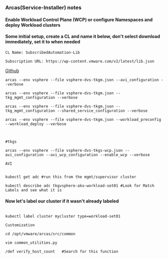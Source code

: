 ### Arcas(Service-Installer) notes

#### Enable Workload Control Plane (WCP) or configure Namespaces and deploy Workload clusters

#### Some initial setup, create a CL and name it below, don't select download immediately, set it to when needed

````
CL Name: SubscribedAutomation-Lib

Subscription URL: https://wp-content.vmware.com/v2/latest/lib.json

````

[Github](https://github.com/vmware-tanzu/service-installer-for-vmware-tanzu)

````
arcas --env vsphere --file vsphere-dvs-tkgm.json --avi_configuration --verbose

arcas --env vsphere --file vsphere-dvs-tkgm.json --tkg_mgmt_configuration --verbose

arcas --env vsphere --file vsphere-dvs-tkgm.json --tkg_mgmt_configuration --shared_service_configuration --verbose

arcas --env vsphere --file vsphere-dvs-tkgm.json --workload_preconfig --workload_deploy --verbose



#tkgs

arcas --env vsphere --file vsphere-dvs-tkgs-wcp.json --avi_configuration --avi_wcp_configuration --enable_wcp --verbose

````

```AVI```

````

kubectl get adc #run this from the mgmt/supervisor cluster

kubectl describe adc tkgvsphere-ako-workload-set01 #Look for Match Labels and see what it is

````

#### Now let's label our cluster if it wasn't already labeled

````

kubectl label cluster mycluster type=workload-set01

````

```Customization```

````
cd /opt/vmware/arcas/src/common

vim common_utilities.py 

/def verify_host_count   #Search for this function

````
